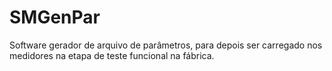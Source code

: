 # SMGenPar
Software gerador de arquivo de parâmetros, para depois ser carregado nos medidores na etapa de teste funcional na fábrica.
